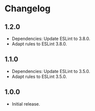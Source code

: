 # Changelog

## 1.2.0

- Dependencies: Update ESLint to 3.8.0.
- Adapt rules to ESLint 3.8.0.

## 1.1.0

- Dependencies: Update ESLint to 3.5.0.
- Adapt rules to ESLint 3.5.0.

## 1.0.0

- Initial release.

